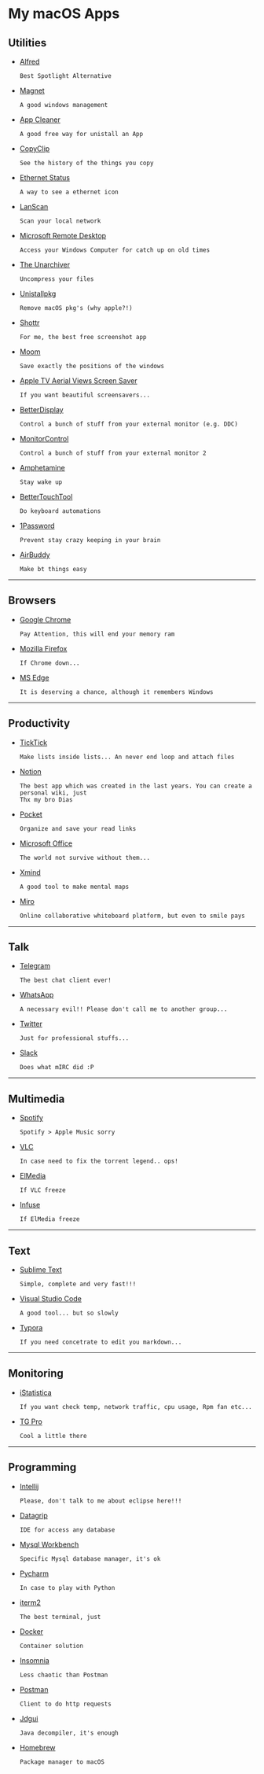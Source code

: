 # My macOS Apps

## Utilities
* [Alfred](http://www.alfredapp.com/)
	```
	Best Spotlight Alternative
	```

* [Magnet](https://apps.apple.com/us/app/magnet/id441258766?mt=12)
	```
	A good windows management
	```
	
* [App Cleaner](https://freemacsoft.net/appcleaner/)
	```
	A good free way for unistall an App
	```

* [CopyClip](https://apps.apple.com/br/app/copyclip-clipboard-history/id595191960?mt=12)
	```
	See the history of the things you copy
	```

* [Ethernet Status](https://apps.apple.com/br/app/ethernet-status-lite/id1227616292?mt=12)
	```
	A way to see a ethernet icon
	```

* [LanScan](https://apps.apple.com/br/app/lanscan/id472226235?mt=12)
	```
	Scan your local network
	```

* [Microsoft Remote Desktop](https://apps.apple.com/br/app/microsoft-remote-desktop/id1295203466?mt=12)
	```
	Access your Windows Computer for catch up on old times
	```

* [The Unarchiver](https://apps.apple.com/br/app/the-unarchiver/id425424353?mt=12)
	```
	Uncompress your files
	```

* [Unistallpkg](https://www.corecode.io/uninstallpkg/)
	```
	Remove macOS pkg's (why apple?!)
	```

* [Shottr](https://shottr.cc)
	```
	For me, the best free screenshot app
	```

* [Moom](https://apps.apple.com/br/app/moom/id419330170?l=en&mt=12)
	```
	Save exactly the positions of the windows
	```

* [Apple TV Aerial Views Screen Saver](https://github.com/JohnCoates/Aerial)
	```
	If you want beautiful screensavers...
	```

* [BetterDisplay](https://github.com/waydabber/BetterDisplay)
	```
	Control a bunch of stuff from your external monitor (e.g. DDC)

	```

* [MonitorControl](https://github.com/MonitorControl/MonitorControl)
	```
	Control a bunch of stuff from your external monitor 2

	```

* [Amphetamine](https://apps.apple.com/br/app/amphetamine/id937984704?mt=12)	
	```
	Stay wake up
	```

* [BetterTouchTool](https://folivora.ai)
	```
	Do keyboard automations
	```

* [1Password](http://1password.com/)	
	```
	Prevent stay crazy keeping in your brain
	```

* [AirBuddy](https://v2.airbuddy.app)
	```
	Make bt things easy
	```

---

## Browsers
* [Google Chrome](https://www.google.com/intl/pt-BR/chrome/)
	```
	Pay Attention, this will end your memory ram
	```
	
* [Mozilla Firefox](https://www.mozilla.org/pt-BR/firefox/download/thanks/)
	```
	If Chrome down...
	```

* [MS Edge](https://www.microsoft.com/en-us/edge/download?form=MA13FJ)
	```
	It is deserving a chance, although it remembers Windows
	```	

---

## Productivity
* [TickTick](https://ticktick.com/about/mac)
	```
	Make lists inside lists... An never end loop and attach files
	```
	
* [Notion](https://www.notion.so/desktop)
	``` 
	The best app which was created in the last years. You can create a personal wiki, just
	Thx my bro Dias
	```	

* [Pocket](https://apps.apple.com/br/app/pocket/id568494494?l=en&mt=12)
	``` 
	Organize and save your read links
	```

* [Microsoft Office](https://www.microsoft.com/pt-br/microsoft-365/)
	``` 
	The world not survive without them...
	```

* [Xmind](https://www.xmind.net/)
	``` 
	A good tool to make mental maps
	```
	
* [Miro](https://miro.com/apps/)
	``` 
	Online collaborative whiteboard platform, but even to smile pays
	```

---

## Talk
* [Telegram](https://macos.telegram.org/)
	```
	The best chat client ever!
	```
	
* [WhatsApp](https://apps.apple.com/br/app/whatsapp-desktop/id1147396723?l=en)
	```
	A necessary evil!! Please don't call me to another group...
	```

* [Twitter](https://apps.apple.com/br/app/twitter/id1482454543?l=en&mt=12)
	```
	Just for professional stuffs...
	```

* [Slack](https://slack.com/intl/pt-br/downloads/windows)
	```
	Does what mIRC did :P	
	```

---

## Multimedia


* [Spotify](https://www.spotify.com/br/download/other/)
	```
	Spotify > Apple Music sorry
	```

* [VLC](https://www.videolan.org/vlc/download-macosx.pt-BR.html)
	```
	In case need to fix the torrent legend.. ops!
	```

* [ElMedia](https://apps.apple.com/br/app/elmedia-video-player/id1044549675?mt=12)
   ```
   If VLC freeze
   ```

* [Infuse](https://apps.apple.com/us/app/infuse-video-player/id1136220934)
   ```
   If ElMedia freeze
   ```

---


## Text

* [Sublime Text](https://www.sublimetext.com/download)
	```
	Simple, complete and very fast!!!
	```

* [Visual Studio Code](https://code.visualstudio.com/download)
	```
	A good tool... but so slowly
	```
	
* [Typora](https://typora.io/)
	```
	If you need concetrate to edit you markdown...
	```	

---

## Monitoring

* [iStatistica](https://www.imagetasks.com/system-battery-network-monitor-widget/)
	```
	If you want check temp, network traffic, cpu usage, Rpm fan etc...
	```	

* [TG Pro](https://www.tunabellysoftware.com/tgpro/)
	```
	Cool a little there
	```

---

## Programming

* [Intellij](https://www.jetbrains.com/pt-br/idea/download/#section=mac)
	```
	Please, don't talk to me about eclipse here!!!
	```

* [Datagrip](https://www.jetbrains.com/pt-br/datagrip/download/#section=mac)
	```
	IDE for access any database
	```

* [Mysql Workbench](https://www.mysql.com/products/workbench/)
	```
	Specific Mysql database manager, it's ok
	```

* [Pycharm](https://www.jetbrains.com/pt-br/pycharm/)
	```
	In case to play with Python
	```

* [iterm2](https://www.iterm2.com/)
	```
	The best terminal, just
	```

* [Docker](https://www.docker.com/products/docker-desktop)
	```
	Container solution
	```

* [Insomnia](https://insomnia.rest/download)
	```
	Less chaotic than Postman
	```

* [Postman](https://www.postman.com/downloads/)
	```
	Client to do http requests
	```
	
* [Jdgui](http://java-decompiler.github.io/)
	```
	Java decompiler, it's enough
	```	

* [Homebrew](https://brew.sh/index_pt-br)
	```
	Package manager to macOS
	```

